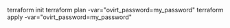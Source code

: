 terraform init
terraform plan -var="ovirt_password=my_password"
terraform apply -var="ovirt_password=my_password"

